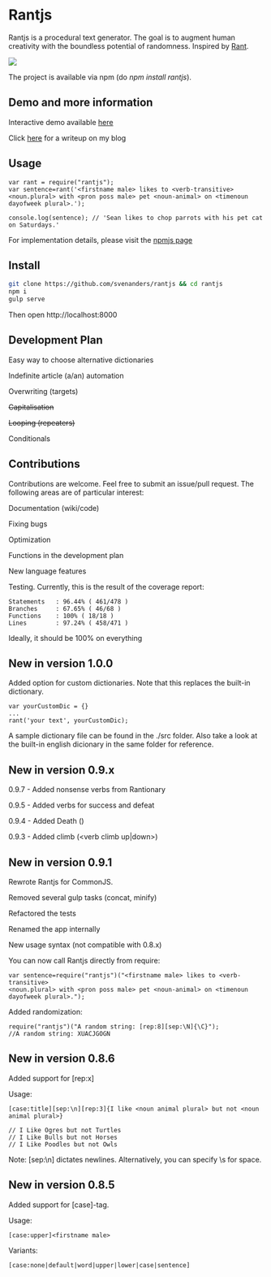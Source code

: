 # Rantjs

Rantjs is a procedural text generator. The goal is to augment human creativity with the boundless potential of randomness. Inspired by [Rant][1].

<img src="http://res.cloudinary.com/sven-anders-robbestad/image/upload/c_scale,w_350/v1418975366/rantjs_0.8.4.png">

The project is available via npm (do _npm install rantjs_). 


## Demo and more information

Interactive demo available [here][5]

Click [here][4] for a writeup on my blog


## Usage

    var rant = require("rantjs");
    var sentence=rant('<firstname male> likes to <verb-transitive> <noun.plural> with <pron poss male> pet <noun-animal> on <timenoun dayofweek plural>.');

    console.log(sentence); // 'Sean likes to chop parrots with his pet cat on Saturdays.'

For implementation details, please visit the [npmjs page][3]

## Install

```bash
git clone https://github.com/svenanders/rantjs && cd rantjs
npm i
gulp serve
```
Then open http://localhost:8000


## Development Plan

Easy way to choose alternative dictionaries

Indefinite article (a/an) automation

Overwriting (targets)

~~Capitalisation~~

~~Looping (repeaters)~~

Conditionals

## Contributions

Contributions are welcome. Feel free to submit an issue/pull request. The following areas are
of particular interest:

Documentation (wiki/code)

Fixing bugs

Optimization

Functions in the development plan

New language features

Testing. Currently, this is the result of the coverage report:

    Statements   : 96.44% ( 461/478 )
    Branches     : 67.65% ( 46/68 )
    Functions    : 100% ( 18/18 )
    Lines        : 97.24% ( 458/471 )

Ideally, it should be 100% on everything

## New in version 1.0.0

  Added option for custom dictionaries. Note that this replaces the built-in dictionary.
  
    var yourCustomDic = {}
    ...
    rant('your text', yourCustomDic);
     
A sample dictionary file can be found in the ./src folder. Also take a look at the built-in english dicionary in the same folder for reference.

## New in version 0.9.x

  0.9.7 - Added nonsense verbs from Rantionary
  
  0.9.5 - Added verbs for success and defeat
  
  0.9.4 - Added Death (<verb death>)
  
  0.9.3 - Added climb (<verb climb up|down>)

## New in version 0.9.1

  Rewrote Rantjs for CommonJS. 
  
  Removed several gulp tasks (concat, minify)
 
  Refactored the tests
 
  Renamed the app internally
 
  New usage syntax (not compatible with 0.8.x)
 
  You can now call Rantjs directly from require:
  
    var sentence=require("rantjs")("<firstname male> likes to <verb-transitive> 
    <noun.plural> with <pron poss male> pet <noun-animal> on <timenoun dayofweek plural>.");
 
  Added randomization:
  
    require("rantjs")("A random string: [rep:8][sep:\N]{\C}");
    //A random string: XUACJGOGN

## New in version 0.8.6

  Added support for [rep:x]

  Usage:

    [case:title][sep:\n][rep:3]{I like <noun animal plural> but not <noun animal plural>}

    // I Like Ogres but not Turtles
    // I Like Bulls but not Horses
    // I Like Poodles but not Owls

   Note: [sep:\n] dictates newlines. Alternatively, you can specify \s for space.

## New in version 0.8.5

  Added support for [case]-tag.

  Usage:

    [case:upper]<firstname male>

  Variants:

    [case:none|default|word|upper|lower|case|sentence]



[1]: https://github.com/TheBerkin/Rant
[3]: https://www.npmjs.com/package/rantjs
[4]: http://www.robbestad.com/blog/procedurally-generated-text-with-rantjs
[5]: http://rantjs.surge.sh/
